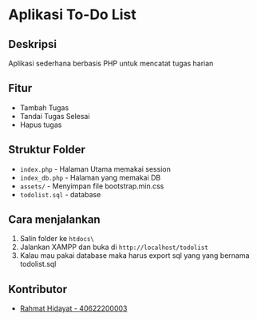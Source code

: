 # Aplikasi To-Do List

## Deskripsi
Aplikasi sederhana berbasis PHP untuk mencatat tugas harian

## Fitur
- Tambah Tugas
- Tandai Tugas Selesai
- Hapus tugas

## Struktur Folder
- `index.php` -  Halaman Utama memakai session
- `index_db.php` -  Halaman yang memakai DB
- `assets/` - Menyimpan file bootstrap.min.css
- `todolist.sql` - database

## Cara menjalankan
1. Salin folder ke `htdocs\`
2. Jalankan XAMPP dan buka di `http://localhost/todolist`
3. Kalau mau pakai database maka harus export sql yang yang bernama todolist.sql

## Kontributor
- [Rahmat Hidayat - 40622200003](https://github.com/couocapcuz/todolist)